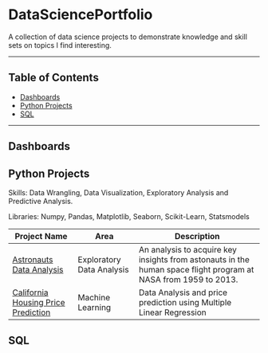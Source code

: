 # DataSciencePortfolio
A collection of data science projects to demonstrate knowledge and skill sets on topics I find interesting. 
***
## Table of Contents
- [Dashboards](#Dashboards)
- [Python Projects](#Python-Projects)
- [SQL](#SQL)
***
## Dashboards
## Python Projects
Skills: Data Wrangling, Data Visualization, Exploratory Analysis and Predictive Analysis.

Libraries: Numpy, Pandas, Matplotlib, Seaborn, Scikit-Learn, Statsmodels

|Project Name|Area|Description|
|------------|----|-----------|
|[Astronauts Data Analysis](https://github.com/Zynith/Astronauts)|Exploratory Data Analysis|An analysis to acquire key insights from astonauts in the human space flight program at NASA from 1959 to 2013.| 
|[California Housing Price Prediction](https://github.com/Zynith/California-Housing-Analysis)|Machine Learning|Data Analysis and price prediction using Multiple Linear Regression|

## SQL
